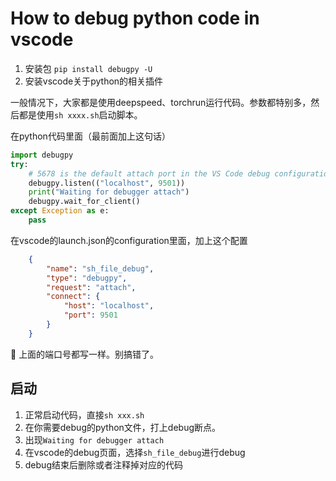 # How to debug python code in vscode 

1. 安装包 `pip install debugpy -U`
2. 安装vscode关于python的相关插件

一般情况下，大家都是使用deepspeed、torchrun运行代码。参数都特别多，然后都是使用`sh xxxx.sh`启动脚本。

在python代码里面（最前面加上这句话）

```python
import debugpy
try:
    # 5678 is the default attach port in the VS Code debug configurations. Unless a host and port are specified, host defaults to 127.0.0.1
    debugpy.listen(("localhost", 9501))
    print("Waiting for debugger attach")
    debugpy.wait_for_client()
except Exception as e:
    pass

```

在vscode的launch.json的configuration里面，加上这个配置

```json
    {
        "name": "sh_file_debug",
        "type": "debugpy",
        "request": "attach",
        "connect": {
            "host": "localhost",
            "port": 9501
        }
    }
```

🚨 上面的端口号都写一样。别搞错了。

## 启动

1. 正常启动代码，直接`sh xxx.sh`
2. 在你需要debug的python文件，打上debug断点。
3. 出现`Waiting for debugger attach`
4. 在vscode的debug页面，选择`sh_file_debug`进行debug
5. debug结束后删除或者注释掉对应的代码
